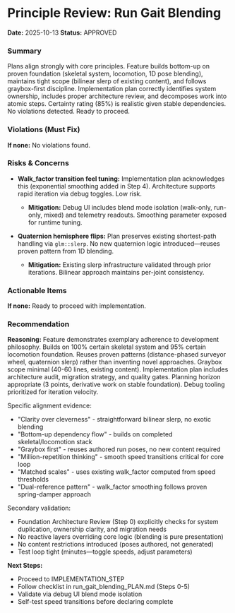 # Principle Review: Run Gait Blending

**Date:** 2025-10-13
**Status:** APPROVED

### Summary

Plans align strongly with core principles. Feature builds bottom-up on proven foundation (skeletal system, locomotion, 1D pose blending), maintains tight scope (bilinear slerp of existing content), and follows graybox-first discipline. Implementation plan correctly identifies system ownership, includes proper architecture review, and decomposes work into atomic steps. Certainty rating (85%) is realistic given stable dependencies. No violations detected. Ready to proceed.

### Violations (Must Fix)

**If none:** No violations found.

### Risks & Concerns

- **Walk_factor transition feel tuning:** Implementation plan acknowledges this (exponential smoothing added in Step 4). Architecture supports rapid iteration via debug toggles. Low risk.
  - **Mitigation:** Debug UI includes blend mode isolation (walk-only, run-only, mixed) and telemetry readouts. Smoothing parameter exposed for runtime tuning.

- **Quaternion hemisphere flips:** Plan preserves existing shortest-path handling via `glm::slerp`. No new quaternion logic introduced—reuses proven pattern from 1D blending.
  - **Mitigation:** Existing slerp infrastructure validated through prior iterations. Bilinear approach maintains per-joint consistency.

### Actionable Items

**If none:** Ready to proceed with implementation.

### Recommendation

**Reasoning:** Feature demonstrates exemplary adherence to development philosophy. Builds on 100% certain skeletal system and 95% certain locomotion foundation. Reuses proven patterns (distance-phased surveyor wheel, quaternion slerp) rather than inventing novel approaches. Graybox scope minimal (40-60 lines, existing content). Implementation plan includes architecture audit, migration strategy, and quality gates. Planning horizon appropriate (3 points, derivative work on stable foundation). Debug tooling prioritized for iteration velocity.

Specific alignment evidence:
- "Clarity over cleverness" - straightforward bilinear slerp, no exotic blending
- "Bottom-up dependency flow" - builds on completed skeletal/locomotion stack
- "Graybox first" - reuses authored run poses, no new content required
- "Million-repetition thinking" - smooth speed transitions critical for core loop
- "Matched scales" - uses existing walk_factor computed from speed thresholds
- "Dual-reference pattern" - walk_factor smoothing follows proven spring-damper approach

Secondary validation:
- Foundation Architecture Review (Step 0) explicitly checks for system duplication, ownership clarity, and migration needs
- No reactive layers overriding core logic (blending is pure presentation)
- No content restrictions introduced (poses authored, not generated)
- Test loop tight (minutes—toggle speeds, adjust parameters)

**Next Steps:**
- Proceed to IMPLEMENTATION_STEP
- Follow checklist in run_gait_blending_PLAN.md (Steps 0-5)
- Validate via debug UI blend mode isolation
- Self-test speed transitions before declaring complete
